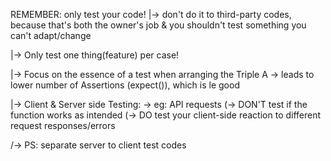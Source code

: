 REMEMBER: only test your code!
 |-> don't do it to third-party codes, because that's both the owner's job & you shouldn't test something you can't adapt/change

 |-> Only test one thing(feature) per case!

 |-> Focus on the essence of a test when arranging the Triple A
    \-> leads to lower number of Assertions (expect()), which is le good

 |-> Client & Server side Testing:
  \-> eg: API requests
   (-> DON'T test if the function works as intended
   (-> DO test your client-side reaction to different request responses/errors

   /-> PS: separate server to client test codes